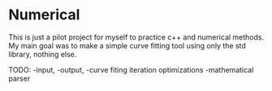 # Numerical
This is just a pilot project for myself to practice c++ and numerical methods.
My main goal was to make a simple curve fitting tool using only the std library, nothing else.

TODO:
-input, 
-output,
-curve fiting iteration optimizations
-mathematical parser
